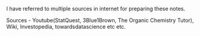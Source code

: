 I have referred to multiple sources in internet for preparing these notes. 

Sources - Youtube(StatQuest, 3Blue1Brown, The Organic Chemistry Tutor), Wiki, Investopedia, towardsdatascience etc etc. 
